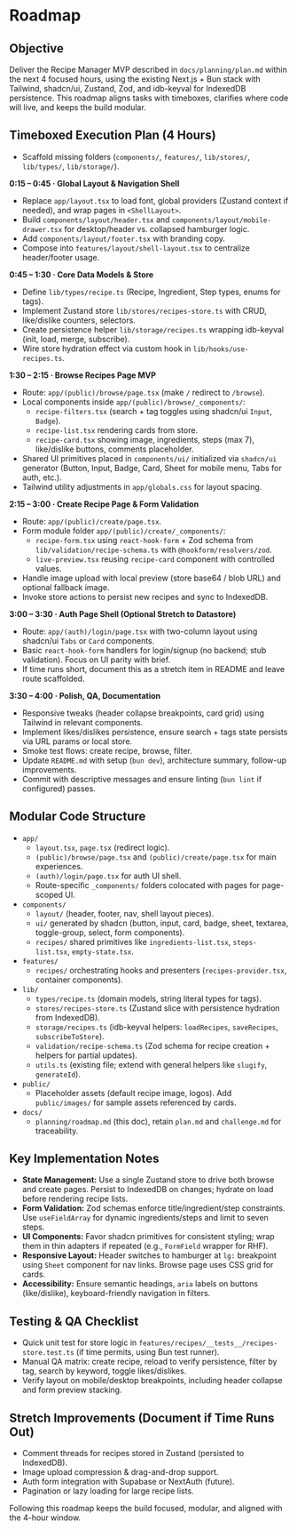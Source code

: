 # Roadmap

## Objective
Deliver the Recipe Manager MVP described in `docs/planning/plan.md` within the next 4 focused hours, using the existing Next.js + Bun stack with Tailwind, shadcn/ui, Zustand, Zod, and idb-keyval for IndexedDB persistence. This roadmap aligns tasks with timeboxes, clarifies where code will live, and keeps the build modular.

## Timeboxed Execution Plan (4 Hours)
- Scaffold missing folders (`components/`, `features/`, `lib/stores/`, `lib/types/`, `lib/storage/`).

**0:15 – 0:45 · Global Layout & Navigation Shell**
- Replace `app/layout.tsx` to load font, global providers (Zustand context if needed), and wrap pages in `<ShellLayout>`.
- Build `components/layout/header.tsx` and `components/layout/mobile-drawer.tsx` for desktop/header vs. collapsed hamburger logic.
- Add `components/layout/footer.tsx` with branding copy.
- Compose into `features/layout/shell-layout.tsx` to centralize header/footer usage.

**0:45 – 1:30 · Core Data Models & Store**
- Define `lib/types/recipe.ts` (Recipe, Ingredient, Step types, enums for tags).
- Implement Zustand store `lib/stores/recipes-store.ts` with CRUD, like/dislike counters, selectors.
- Create persistence helper `lib/storage/recipes.ts` wrapping idb-keyval (init, load, merge, subscribe).
- Wire store hydration effect via custom hook in `lib/hooks/use-recipes.ts`.

**1:30 – 2:15 · Browse Recipes Page MVP**
- Route: `app/(public)/browse/page.tsx` (make `/` redirect to `/browse`).
- Local components inside `app/(public)/browse/_components/`:
  - `recipe-filters.tsx` (search + tag toggles using shadcn/ui `Input`, `Badge`).
  - `recipe-list.tsx` rendering cards from store.
  - `recipe-card.tsx` showing image, ingredients, steps (max 7), like/dislike buttons, comments placeholder.
- Shared UI primitives placed in `components/ui/` initialized via `shadcn/ui` generator (Button, Input, Badge, Card, Sheet for mobile menu, Tabs for auth, etc.).
- Tailwind utility adjustments in `app/globals.css` for layout spacing.

**2:15 – 3:00 · Create Recipe Page & Form Validation**
- Route: `app/(public)/create/page.tsx`.
- Form module folder `app/(public)/create/_components/`:
  - `recipe-form.tsx` using `react-hook-form` + Zod schema from `lib/validation/recipe-schema.ts` with `@hookform/resolvers/zod`.
  - `live-preview.tsx` reusing `recipe-card` component with controlled values.
- Handle image upload with local preview (store base64 / blob URL) and optional fallback image.
- Invoke store actions to persist new recipes and sync to IndexedDB.

**3:00 – 3:30 · Auth Page Shell (Optional Stretch to Datastore)**
- Route: `app/(auth)/login/page.tsx` with two-column layout using shadcn/ui `Tabs` or `Card` components.
- Basic `react-hook-form` handlers for login/signup (no backend; stub validation). Focus on UI parity with brief.
- If time runs short, document this as a stretch item in README and leave route scaffolded.

**3:30 – 4:00 · Polish, QA, Documentation**
- Responsive tweaks (header collapse breakpoints, card grid) using Tailwind in relevant components.
- Implement likes/dislikes persistence, ensure search + tags state persists via URL params or local store.
- Smoke test flows: create recipe, browse, filter.
- Update `README.md` with setup (`bun dev`), architecture summary, follow-up improvements.
- Commit with descriptive messages and ensure linting (`bun lint` if configured) passes.

## Modular Code Structure
- `app/`
  - `layout.tsx`, `page.tsx` (redirect logic).
  - `(public)/browse/page.tsx` and `(public)/create/page.tsx` for main experiences.
  - `(auth)/login/page.tsx` for auth UI shell.
  - Route-specific `_components/` folders colocated with pages for page-scoped UI.
- `components/`
  - `layout/` (header, footer, nav, shell layout pieces).
  - `ui/` generated by shadcn (button, input, card, badge, sheet, textarea, toggle-group, select, form components).
  - `recipes/` shared primitives like `ingredients-list.tsx`, `steps-list.tsx`, `empty-state.tsx`.
- `features/`
  - `recipes/` orchestrating hooks and presenters (`recipes-provider.tsx`, container components).
- `lib/`
  - `types/recipe.ts` (domain models, string literal types for tags).
  - `stores/recipes-store.ts` (Zustand slice with persistence hydration from IndexedDB).
  - `storage/recipes.ts` (idb-keyval helpers: `loadRecipes`, `saveRecipes`, `subscribeToStore`).
  - `validation/recipe-schema.ts` (Zod schema for recipe creation + helpers for partial updates).
  - `utils.ts` (existing file; extend with general helpers like `slugify`, `generateId`).
- `public/`
  - Placeholder assets (default recipe image, logos). Add `public/images/` for sample assets referenced by cards.
- `docs/`
  - `planning/roadmap.md` (this doc), retain `plan.md` and `challenge.md` for traceability.

## Key Implementation Notes
- **State Management:** Use a single Zustand store to drive both browse and create pages. Persist to IndexedDB on changes; hydrate on load before rendering recipe lists.
- **Form Validation:** Zod schemas enforce title/ingredient/step constraints. Use `useFieldArray` for dynamic ingredients/steps and limit to seven steps.
- **UI Components:** Favor shadcn primitives for consistent styling; wrap them in thin adapters if repeated (e.g., `FormField` wrapper for RHF).
- **Responsive Layout:** Header switches to hamburger at `lg:` breakpoint using `Sheet` component for nav links. Browse page uses CSS grid for cards.
- **Accessibility:** Ensure semantic headings, `aria` labels on buttons (like/dislike), keyboard-friendly navigation in filters.

## Testing & QA Checklist
- Quick unit test for store logic in `features/recipes/__tests__/recipes-store.test.ts` (if time permits, using Bun test runner).
- Manual QA matrix: create recipe, reload to verify persistence, filter by tag, search by keyword, toggle likes/dislikes.
- Verify layout on mobile/desktop breakpoints, including header collapse and form preview stacking.

## Stretch Improvements (Document if Time Runs Out)
- Comment threads for recipes stored in Zustand (persisted to IndexedDB).
- Image upload compression & drag-and-drop support.
- Auth form integration with Supabase or NextAuth (future).
- Pagination or lazy loading for large recipe lists.

Following this roadmap keeps the build focused, modular, and aligned with the 4-hour window.
